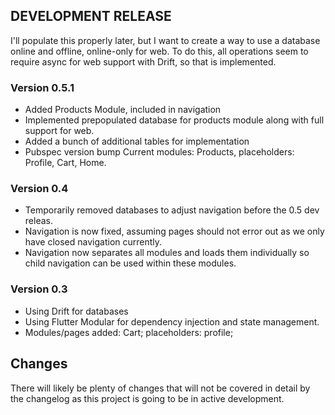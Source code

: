 ## DEVELOPMENT RELEASE

I'll populate this properly later, but I want to create a way to use a database online and offline, online-only for web. To do this, all operations seem to require async for web support with Drift, so that is implemented.

### Version 0.5.1
- Added Products Module, included in navigation
- Implemented prepopulated database for products module along with full support for web.
- Added a bunch of additional tables for implementation
- Pubspec version bump
  Current modules: Products, placeholders: Profile, Cart, Home.

### Version 0.4
- Temporarily removed databases to adjust navigation before the 0.5 dev releas.
- Navigation is now fixed, assuming pages should not error out as we only have closed navigation currently.
- Navigation now separates all modules and loads them individually so child navigation can be used within these modules.



### Version 0.3
- Using Drift for databases
- Using Flutter Modular for dependency injection and state management.
- Modules/pages added: Cart; placeholders: profile;

## Changes

There will likely be plenty of changes that will not be covered in detail by the changelog as this project is going to be in active development.
